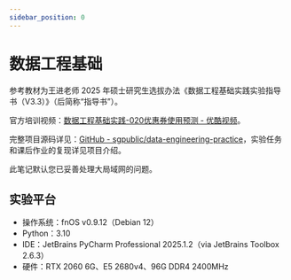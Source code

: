 ```yaml
---
sidebar_position: 0
---
```


# 数据工程基础

参考教材为王进老师 2025 年硕士研究生选拔办法《数据工程基础实践实验指导书（V3.3）》（后简称“指导书”）。

官方培训视频：[数据工程基础实践-020优惠券使用预测 - 优酷视频](https://list.youku.com/albumlist/show/id_51986962.html)。

完整项目源码详见：[GitHub - sgpublic/data-engineering-practice](https://github.com/sgpublic/data-engineering-practice)，实验任务和课后作业的复现详见项目介绍。

此笔记默认您已妥善处理大局域网的问题。

## 实验平台

+ 操作系统：fnOS v0.9.12（Debian 12）
+ Python：3.10
+ IDE：JetBrains PyCharm Professional 2025.1.2（via JetBrains Toolbox 2.6.3）
+ 硬件：RTX 2060 6G、E5 2680v4、96G DDR4 2400MHz
